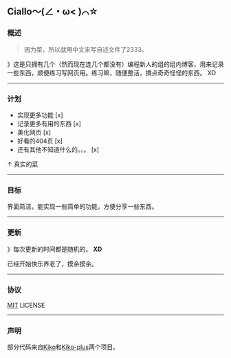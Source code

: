 ## Ciallo～(∠・ω< )⌒☆

### 概述

> 因为菜，所以就用中文来写自述文件了2333。

》这是只拥有几个（然而现在连几个都没有）编程新人的组的组内博客，用来记录一些东西，顺便练习写网页用。练习嘛，随便整活，搞点奇奇怪怪的东西。 XD

---

### 计划

- 实现更多功能 [x]
- 记录更多有用的东西 [x]
- 美化网页 [x]
- 好看的404页 [x]
- 还有其他不知道什么的。。。 [x]

↑ 真实的菜

---

### 目标

界面简洁，能实现一些简单的功能，方便分享一些东西。

---

### 更新

》每次更新的时间都是随机的。	**XD**

已经开始快乐养老了，摸余摸余。

---

### 协议

[MIT](LICENSE) LICENSE

---

### 声明

部分代码来自[Kiko](https://github.com/gfjaru/Kiko)和[Kiko-plus](https://github.com/aweekj/Kiko-plus)两个项目。

